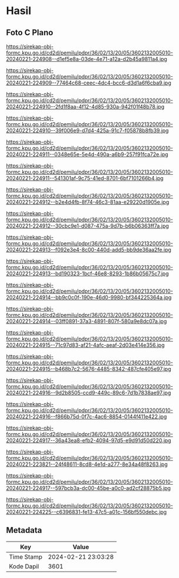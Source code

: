 # Hasil

## Foto C Plano

https://sirekap-obj-formc.kpu.go.id/cd2d/pemilu/pdpr/36/02/13/20/05/3602132005010-20240221-224908--d1ef5e8a-03de-4e71-a12a-d2b45a9811a4.jpg

https://sirekap-obj-formc.kpu.go.id/cd2d/pemilu/pdpr/36/02/13/20/05/3602132005010-20240221-224909--77464c68-ceec-4dc4-bcc6-d3d1a6f6cba9.jpg

https://sirekap-obj-formc.kpu.go.id/cd2d/pemilu/pdpr/36/02/13/20/05/3602132005010-20240221-224910--2fd1f8aa-4f12-4d85-930a-942f01f48b78.jpg

https://sirekap-obj-formc.kpu.go.id/cd2d/pemilu/pdpr/36/02/13/20/05/3602132005010-20240221-224910--39f006e9-d7d4-425a-91c7-f05878b8fb39.jpg

https://sirekap-obj-formc.kpu.go.id/cd2d/pemilu/pdpr/36/02/13/20/05/3602132005010-20240221-224911--0348e65e-5e4d-490a-a6b9-257f91fca72e.jpg

https://sirekap-obj-formc.kpu.go.id/cd2d/pemilu/pdpr/36/02/13/20/05/3602132005010-20240221-224911--541301af-9c75-41ed-8701-6bf7101266b4.jpg

https://sirekap-obj-formc.kpu.go.id/cd2d/pemilu/pdpr/36/02/13/20/05/3602132005010-20240221-224912--b2e4d4fb-8f74-46c3-81aa-e29220d1905e.jpg

https://sirekap-obj-formc.kpu.go.id/cd2d/pemilu/pdpr/36/02/13/20/05/3602132005010-20240221-224912--30cbc9e1-d087-475a-9d7b-b6b06363ff7a.jpg

https://sirekap-obj-formc.kpu.go.id/cd2d/pemilu/pdpr/36/02/13/20/05/3602132005010-20240221-224913--f092e3e4-8c00-440d-add5-bb9de36aa2fe.jpg

https://sirekap-obj-formc.kpu.go.id/cd2d/pemilu/pdpr/36/02/13/20/05/3602132005010-20240221-224913--bd190323-1bcf-46e8-8293-1b86b05675c7.jpg

https://sirekap-obj-formc.kpu.go.id/cd2d/pemilu/pdpr/36/02/13/20/05/3602132005010-20240221-224914--bb9c0c0f-190e-46d0-9980-bf344225364a.jpg

https://sirekap-obj-formc.kpu.go.id/cd2d/pemilu/pdpr/36/02/13/20/05/3602132005010-20240221-224914--03ff0891-37a3-4891-807f-580a9e8dc07a.jpg

https://sirekap-obj-formc.kpu.go.id/cd2d/pemilu/pdpr/36/02/13/20/05/3602132005010-20240221-224915--71c97d83-af21-4afc-aeaf-2d03e414e356.jpg

https://sirekap-obj-formc.kpu.go.id/cd2d/pemilu/pdpr/36/02/13/20/05/3602132005010-20240221-224915--b468b7c2-5676-4485-8342-487cfe405e97.jpg

https://sirekap-obj-formc.kpu.go.id/cd2d/pemilu/pdpr/36/02/13/20/05/3602132005010-20240221-224916--9d2b8505-ccd9-449c-89c6-7d1b7838ae97.jpg

https://sirekap-obj-formc.kpu.go.id/cd2d/pemilu/pdpr/36/02/13/20/05/3602132005010-20240221-224916--f866b75d-0f7c-4ac6-8854-0144f411e422.jpg

https://sirekap-obj-formc.kpu.go.id/cd2d/pemilu/pdpr/36/02/13/20/05/3602132005010-20240221-224917--36a43ea8-efb2-4094-97d5-e9d91d50d220.jpg

https://sirekap-obj-formc.kpu.go.id/cd2d/pemilu/pdpr/36/02/13/20/05/3602132005010-20240221-223821--24f48611-8cd8-4e1d-a277-8e34a48f8263.jpg

https://sirekap-obj-formc.kpu.go.id/cd2d/pemilu/pdpr/36/02/13/20/05/3602132005010-20240221-224917--597bcb3a-dc00-45be-a0c0-ad2cf28875b5.jpg

https://sirekap-obj-formc.kpu.go.id/cd2d/pemilu/pdpr/36/02/13/20/05/3602132005010-20240221-224225--c6396831-fe13-47c5-a01c-156bf550debc.jpg


## Metadata

| Key        | Value               |
| ---------- | ------------------- |
| Time Stamp | 2024-02-21 23:03:28 |
| Kode Dapil | 3601                |



